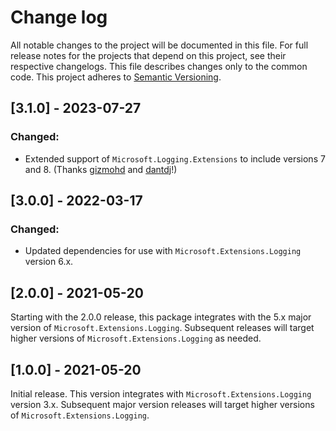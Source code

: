 # Change log

All notable changes to the project will be documented in this file. For full release notes for the projects that depend on this project, see their respective changelogs. This file describes changes only to the common code. This project adheres to [Semantic Versioning](http://semver.org).

## [3.1.0] - 2023-07-27
### Changed:
- Extended support of `Microsoft.Logging.Extensions` to include versions 7 and 8. (Thanks [gizmohd](https://github.com/launchdarkly/dotnet-logging-adapter-ms/pull/13) and [dantdj](https://github.com/launchdarkly/dotnet-logging-adapter-ms/pull/9)!)

## [3.0.0] - 2022-03-17
### Changed:
- Updated dependencies for use with `Microsoft.Extensions.Logging` version 6.x.

## [2.0.0] - 2021-05-20
Starting with the 2.0.0 release, this package integrates with the 5.x major version of `Microsoft.Extensions.Logging`. Subsequent releases will target higher versions of `Microsoft.Extensions.Logging` as needed.

## [1.0.0] - 2021-05-20
Initial release. This version integrates with `Microsoft.Extensions.Logging` version 3.x. Subsequent major version releases will target higher versions of `Microsoft.Extensions.Logging`.

